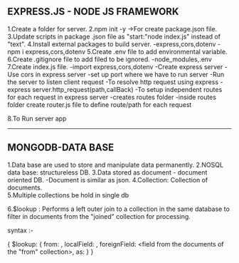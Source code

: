 EXPRESS.JS - NODE JS FRAMEWORK
------------------------------
1.Create a folder for server.
2.npm init -y ->For create package.json file.
3.Update scripts in package .json file as "start:"node index.js" instead of "text".
4.Install external packages to build server.
    -express,cors,dotenv
    -npm i express,cors,dotenv
5.Create .env file to add environmental variable.    
6.Create .gitignore file to add filed to be ignored.
    -node_modules,.env  
7.Create index.js file.
    -import express,cors,dotenv
    -Create express server
    -Use cors in express server
    -set up port where we have to run server
    -Run the server to listen client request
    -To resolve http request using express
        -express server.http_request(path,callBack)
    -To setup independent routes for each request in express server
        -creates routes folder
            -inside routes folder create router.js file to define route/path for each request

8.To Run server app

------------------
MONGODB-DATA BASE
------------------
1.Data base are used to store and manipulate data permanently.
2.NOSQL data base: structureless DB.
3.Data stored as document - document oriented DB.
    -Document is similar as json.
4.Collection: Collection of documents.  
5.Multiple collections be hold in single db 

6.$lookup : Performs a left outer join to a collection in the same database to filter in documents from the "joined" collection for processing. 

  syntax :-

  {
   $lookup:
     {
       from: <collection to join>,
       localField: <field from the input documents>,
       foreignField: <field from the documents of the "from" collection>,
       as: <output array field>
     }
 }